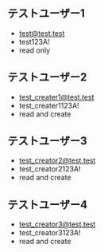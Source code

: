 ## テストユーザー1
- test@test.test
- test123A!
- read only

## テストユーザー2
- test_creater1@test.test
- test_creater1123A!
- read and create

## テストユーザー3
- test_creator2@test.test
- test_creator2123A!
- read and create

## テストユーザー4
- test_creator3@test.test
- test_creator3123A!
- read and create